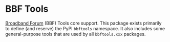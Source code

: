 <!-- do not edit! this file was created from pyproject.toml by bbf-pyproject-parser.py -->

# BBF Tools

[Broadband Forum] (BBF) Tools core support. This package exists primarily
to define (and reserve) the PyPI `bbftools` namespace. It also includes
some general-purpose tools that are used by all `bbftools.xxx` packages.

[Broadband Forum]: https://www.broadband-forum.org
